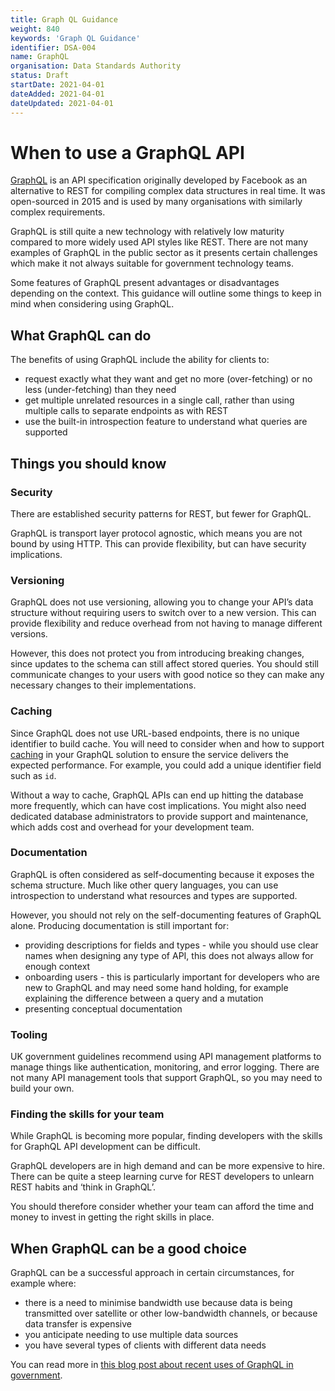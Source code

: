 ```yaml
---
title: Graph QL Guidance
weight: 840
keywords: 'Graph QL Guidance'
identifier: DSA-004
name: GraphQL
organisation: Data Standards Authority
status: Draft
startDate: 2021-04-01
dateAdded: 2021-04-01
dateUpdated: 2021-04-01
---
```


# When to use a GraphQL API

[GraphQL](https://graphql.org) is an API specification originally developed by Facebook as an alternative to REST for compiling complex data structures in real time. It was open-sourced in 2015 and is used by many organisations with similarly complex requirements.

GraphQL is still quite a new technology with relatively low maturity compared to more widely used API styles like REST. There are not many examples of GraphQL in the public sector as it presents certain challenges which make it not always suitable for government technology teams.

Some features of GraphQL present advantages or disadvantages depending on the context. This guidance will outline some things to keep in mind when considering using GraphQL.

## What GraphQL can do
The benefits of using GraphQL include the ability for clients to:

- request exactly what they want and get no more (over-fetching) or no less (under-fetching) than they need
- get multiple unrelated resources in a single call, rather than using multiple calls to separate endpoints as with REST
- use the built-in introspection feature to understand what queries are supported

## Things you should know

### Security
There are established security patterns for REST, but fewer for GraphQL.

GraphQL is transport layer protocol agnostic, which means you are not bound by using HTTP. This can provide flexibility, but can have security implications.


### Versioning
GraphQL does not use versioning, allowing you to change your API’s data structure without requiring users to switch over to a new version. This can provide flexibility and reduce overhead from not having to manage different versions.

However, this does not protect you from introducing breaking changes, since updates to the schema can still affect stored queries. You should still communicate changes to your users with good notice so they can make any necessary changes to their implementations.


### Caching
Since GraphQL does not use URL-based endpoints, there is no unique identifier to build cache. You will need to consider when and how to support [caching](https://graphql.org/learn/caching/) in your GraphQL solution to ensure the service delivers the expected performance. For example, you could add a unique identifier field such as `id`.

Without a way to cache, GraphQL APIs can end up hitting the database more frequently, which can have cost implications. You might also need dedicated database administrators to provide support and maintenance, which adds cost and overhead for your development team.

### Documentation
GraphQL is often considered as self-documenting because it exposes the schema structure. Much like other query languages, you can use introspection to understand what resources and types are supported.

However, you should not rely on the self-documenting features of GraphQL alone. Producing documentation is still important for:
* providing descriptions for fields and types - while you should use clear names when designing any type of API, this does not always allow for enough context
* onboarding users - this is particularly important for developers who are new to GraphQL and may need some hand holding, for example explaining the difference between a query and a mutation
* presenting conceptual documentation


### Tooling
UK government guidelines recommend using API management platforms to manage things like authentication, monitoring, and error logging. There are not many API management tools that support GraphQL, so you may need to build your own.


### Finding the skills for your team
While GraphQL is becoming more popular, finding developers with the skills for GraphQL API development can be difficult.

GraphQL developers are in high demand and can be more expensive to hire. There can be quite a steep learning curve for REST developers to unlearn REST habits and ‘think in GraphQL’.

You should therefore consider whether your team can afford the time and money to invest in getting the right skills in place.




## When GraphQL can be a good choice

GraphQL can be a successful approach in certain circumstances, for example where:

* there is a need to minimise bandwidth use because data is being transmitted over satellite or other low-bandwidth channels, or because data transfer is expensive
* you anticipate needing to use multiple data sources
* you have several types of clients with different data needs

You can read more in [this blog post about recent uses of GraphQL in government](https://technology.blog.gov.uk/2020/08/28/what-we-learned-from-a-recent-graphql-workshop/).
